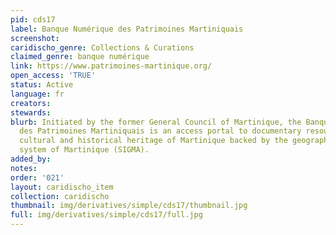 ```yaml
---
pid: cds17
label: Banque Numérique des Patrimoines Martiniquais
screenshot: 
caridischo_genre: Collections & Curations
claimed_genre: banque numérique
link: https://www.patrimoines-martinique.org/
open_access: 'TRUE'
status: Active
language: fr
creators: 
stewards: 
blurb: Initiated by the former General Council of Martinique, the Banque Numérique
  des Patrimoines Martiniquais is an access portal to documentary resources on the
  cultural and historical heritage of Martinique backed by the geographic information
  system of Martinique (SIGMA).
added_by: 
notes: 
order: '021'
layout: caridischo_item
collection: caridischo
thumbnail: img/derivatives/simple/cds17/thumbnail.jpg
full: img/derivatives/simple/cds17/full.jpg
---
```


